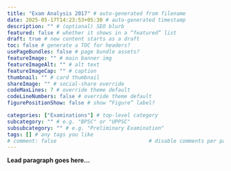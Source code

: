 ```yaml
---
title: "Exam Analysis 2017" # auto-generated from filename
date: 2025-05-17T14:23:53+05:30 # auto-generated timestamp
description: "" # (optional) SEO blurb
featured: false # whether it shows in a “featured” list
draft: true # new content starts as a draft
toc: false # generate a TOC for headers?
usePageBundles: false # page bundle assets?
featureImage: "" # main banner img
featureImageAlt: "" # alt text
featureImageCap: "" # caption
thumbnail: "" # card thumbnail
shareImage: "" # social-share override
codeMaxLines: 7 # override theme default
codeLineNumbers: false # override theme default
figurePositionShow: false # show “Figure” label?

categories: ["Examinations"] # top-level category
subcategory: "" # e.g. "BPSC" or "UPPSC"
subsubcategory: "" # e.g. "Preliminary Examination"
tags: [] # any tags you like
# comment: false                              # disable comments per page
---
```


**Lead paragraph goes here…**
